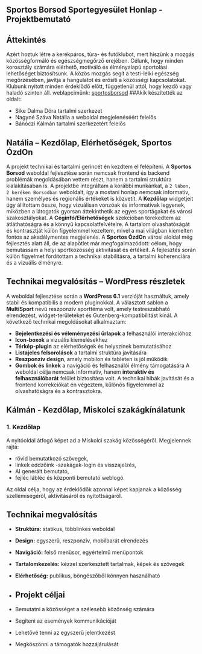 ## Sportos Borsod Sportegyesület Honlap - Projektbemutató 
## Áttekintés
Azért hoztuk létre a kerékpáros, túra- és futóklubot, mert hiszünk a mozgás közösségformáló és egészségmegőrző erejében. Célunk, hogy minden korosztály számára elérhető, motiváló és élményalapú sportolási lehetőséget biztosítsunk. A közös mozgás segít a testi-lelki egészség megőrzésében, javítja a hangulatot és erősíti a közösségi kapcsolatokat. Klubunk nyitott minden érdeklődő előtt, függetlenül attól, hogy kezdő vagy haladó szinten áll.
weblapcimünk: [sportosborsod](https://sportosborsod.byethost31.com/elementor-44/)
##Akik készítették az oldalt:
* Sike Dalma Dóra  tartalmi szerkezet
* Nagyné Száva Natália    a weboldal megjelenéséért felelős
* Bánóczi Kálmán   tartalmi szerkezetért felelős
  

## Natália – Kezdőlap, Elérhetőségek, Sportos ÓzdOn
A projekt technikai és tartalmi gerincét én kezdtem el felépíteni. A **Sportos Borsod** weboldal fejlesztése során
nemcsak frontend és backend problémák megoldásában vettem részt, hanem a tartalmi struktúra
kialakításában is. A projektbe integráltam a korábbi munkánkat, a `2 lábon, 2 keréken Borsodban`
weboldalt, így a mostani honlap nemcsak informatív, hanem személyes és regionális értékeket is közvetít.
A **Kezdőlap** widgetjeit úgy állítottam össze, hogy vizuálisan vonzóak és informatívak legyenek,
miközben a látogatók gyorsan áttekinthetik az egyes sportágakat és városi szakosztályokat.
A **Céginfó/Elérhetőségek** szekcióban törekedtem az átláthatóságra és a könnyű kapcsolatfelvételre. A
tartalom olvashatóságát és kontrasztját külön figyelemmel kezeltem, mivel a mai világban kiemelten
fontos az akadálymentes megjelenés.
A **Sportos ÓzdOn** városi aloldal még fejlesztés alatt áll, de az alapötlet már megfogalmazódott:
célom, hogy bemutassam a helyi sportközösség aktivitását és értékeit.
A fejlesztés során külön figyelmet fordítottam a technikai stabilitásra, a tartalmi koherenciára és a vizuális
élményre.
## Technikai megvalósítás – WordPress részletek
A weboldal fejlesztése során a **WordPress 6.1** verzióját használtuk, amely stabil és kompatibilis a
modern pluginokkal. A választott sablon a **MultiSport** nevű reszponzív sporttéma volt, amely
testreszabható elrendezést, widget-területeket és Gutenberg-kompatibilitást kínál.
A következő technikai megoldásokat alkalmaztam:
- **Bejelentkezési és véleményezési űrlapok** a felhasználói interakcióhoz
- **Icon-boxok** a vizuális kiemelésekhez
- **Térkép-plugin** az elérhetőségek és helyszínek bemutatásához
- **Listajeles felsorolások** a tartalmi struktúra javítására
- **Reszponzív design**, amely mobilon és tableten is jól működik
- **Gombok és linkek** a navigáció és felhasználói élmény támogatására
A weboldal célja nemcsak informatív, hanem **interaktív és felhasználóbarát** felület biztosítása volt. A
technikai hibák javítását és a frontend korrekciókat én végeztem, különös figyelemmel az olvashatóságra
és a kontrasztokra.
## Kálmán - Kezdőlap, Miskolci szakágkínálatunk
### 1. Kezdőlap
A nyitóoldal átfogó képet ad a Miskolci szakág közösségéről. Megjelennek rajta:

- rövid bemutatkozó szövegek,
- linkek eddzőink -szakágak-login és visszajelzés,
- AI generált bemutató,
- fejléc lábléc és központi bemutató weblogó.

Az oldal célja, hogy az érdeklődők azonnal képet kapjanak a közösség szellemiségéről, aktivitásáról és nyitottságáról.
## Technikai megvalósítás

- **Struktúra:** statikus, többlinkes weboldal
- **Design:** egyszerű, reszponzív, mobilbarát elrendezés
- **Navigáció:** felső menüsor, egyértelmű menüpontok
- **Tartalomkezelés:** kézzel szerkesztett tartalmak, képek és szövegek
- **Elérhetőség:** publikus, böngészőből könnyen használható

- ## Projekt céljai

- Bemutatni a közösséget a szélesebb közönség számára
- Segíteni az események kommunikációját
- Lehetővé tenni az egyszerű jelentkezést
- Megköszönni a támogatók hozzájárulását

